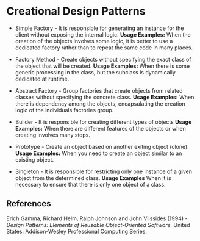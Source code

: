 # Creational Design Patterns

- Simple Factory - It is responsible for generating an instance for the client without exposing the internal logic. **Usage Examples:** When the creation of the objects involves some logic, it is better to use a dedicated factory rather than to repeat the same code in many places.

- Factory Method - Create objects without specifying the exact class of the object that will be created. **Usage Examples:** When there is some generic processing in the class, but the subclass is dynamically dedicated at runtime.

- Abstract Factory - Group factories that create objects from related classes without specifying the concrete class. **Usage Examples:** When there is dependency among the objects, encapsulating the creation logic of the individuals factories group. 

- Builder - It is responsible for creating different types of objects **Usage Examples:** When there are different features of the objects or when creating involves many steps.

- Prototype - Create an object based on another exiting object (clone). **Usage Examples:** When you need to create an object similar to an existing object.

- Singleton - It is responsible for restricting only one instance of a given object from the determined class. **Usage Examples** When it is necessary to ensure that there is only one object of a class.

## References
Erich Gamma, Richard Helm, Ralph Johnson and John Vlissides (1994) - *Design Patterns: Elements of Reusable Object-Oriented Software.*	United States: Addison-Wesley Professional Computing Series.
